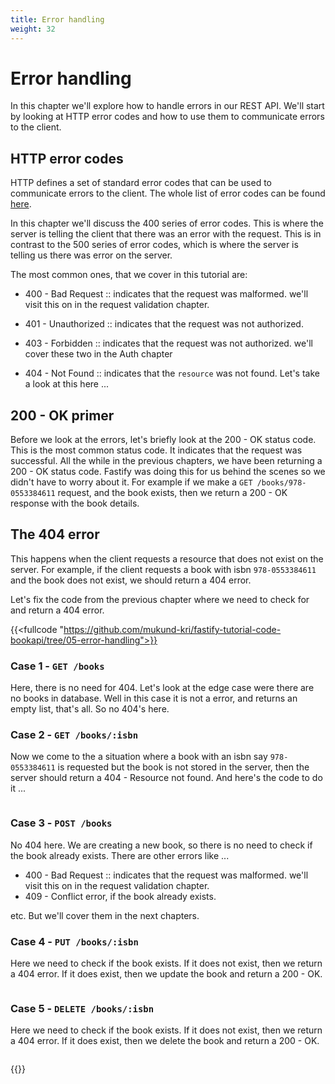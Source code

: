 ```yaml
---
title: Error handling
weight: 32
---
```


# Error handling

In this chapter we'll explore how to handle errors in our REST API. We'll start by 
looking at HTTP error codes and how to use them to communicate errors to the client. 

## HTTP error codes

HTTP defines a set of standard error codes that can be used to communicate errors to 
the client. The whole list of error codes can be found 
[here](https://en.wikipedia.org/wiki/List_of_HTTP_status_codes).

In this chapter we'll discuss the 400 series of error codes. This is where the 
server is telling the client that there was an error with the request. This is in 
contrast to the 500 series of error codes, which is where the server is telling us there
was error on the server.

The most common ones, that we cover in this tutorial are:

- 400 - Bad Request :: indicates that the request was malformed.
  we'll visit this on in the request validation chapter.

- 401 - Unauthorized :: indicates that the request was not authorized.
- 403 - Forbidden :: indicates that the request was not authorized.
  we'll cover these two in the Auth chapter

- 404 - Not Found :: indicates that the `resource` was not found.
  Let's take a look at this here ...


## 200 - OK primer

Before we look at the errors, let's briefly look at the 200 - OK status code. This is the
most common status code. It indicates that the request was successful. All the while
in the previous chapters, we have been returning a 200 - OK status code. Fastify was
doing this for us behind the scenes so we didn't have to worry about it. For example
if we make a `GET /books/978-0553384611` request, and the book exists, then we
return a 200 - OK response with the book details. 


## The 404 error

This happens when the client requests a resource that does not exist on the server. For 
example, if the client requests a book with isbn `978-0553384611` and the book does not 
exist, we should return a 404 error.

Let's fix the code from the previous chapter where we need to check for and return a 
404 error.

{{<fullcode "https://github.com/mukund-kri/fastify-tutorial-code-bookapi/tree/05-error-handling">}}

### Case 1 - `GET /books`

Here, there is no need for 404. Let's look at the edge case were there are no books
in database. Well in this case it is not a error, and returns an empty list, that's 
all. So no 404's here.

### Case 2 - `GET /books/:isbn`

Now we come to the a situation where a book with an isbn say `978-0553384611` is 
requested but the book is not stored in the server, then the server should return
a 404 - Resource not found. And here's the code to do it ...

```js
```

### Case 3 - `POST /books`

No 404 here. We are creating a new book, so there is no need to check if the book
already exists. There are other errors like ...
* 400 - Bad Request :: indicates that the request was malformed.
  we'll visit this on in the request validation chapter.
* 409 - Conflict error, if the book already exists.

etc. But we'll cover them in the next chapters.

### Case 4 - `PUT /books/:isbn`

Here we need to check if the book exists. If it does not exist, then we return a 404
error. If it does exist, then we update the book and return a 200 - OK.

```js
```

### Case 5 - `DELETE /books/:isbn`

Here we need to check if the book exists. If it does not exist, then we return a 404
error. If it does exist, then we delete the book and return a 200 - OK.

```js
```


{{<pagebottomnav>}}